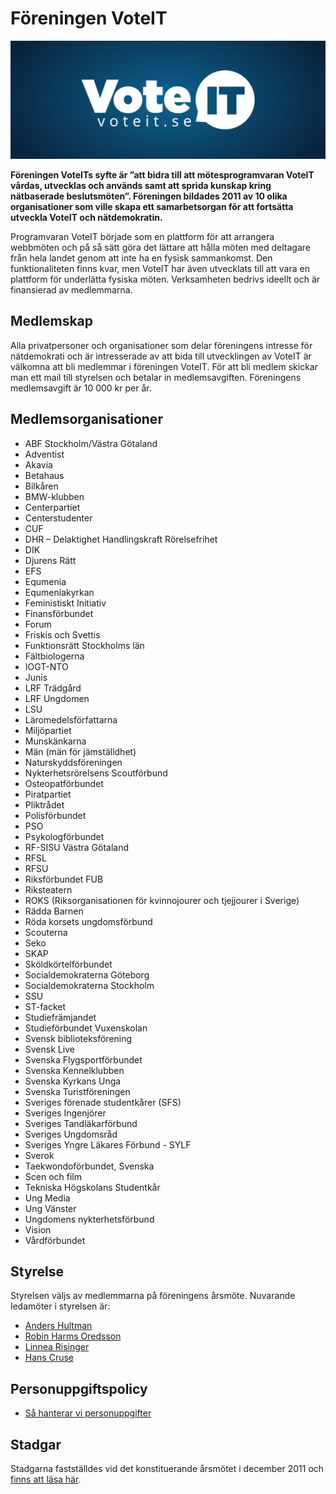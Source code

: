 # Föreningen VoteIT

![Logotyp VoteIT.se](../assets/voteit_se.svg)

**Föreningen VoteITs syfte är ”att bidra till att mötesprogramvaran VoteIT vårdas, utvecklas och används samt att sprida kunskap kring nätbaserade beslutsmöten”. Föreningen bildades 2011 av 10 olika organisationer som ville skapa ett samarbetsorgan för att fortsätta utveckla VoteIT och nätdemokratin.**

Programvaran VoteIT började som en plattform för att arrangera webbmöten och på så sätt göra det lättare att hålla möten med deltagare från hela landet genom att inte ha en fysisk sammankomst. Den funktionaliteten finns kvar, men VoteIT har även utvecklats till att vara en plattform för underlätta fysiska möten. Verksamheten bedrivs ideellt och är finansierad av medlemmarna.

## Medlemskap

Alla privatpersoner och organisationer som delar föreningens intresse för nätdemokrati och är intresserade av att bida till utvecklingen av VoteIT är välkomna att bli medlemmar i föreningen VoteIT. För att bli medlem skickar man ett mail till styrelsen och betalar in medlemsavgiften. Föreningens medlemsavgift är 10 000 kr per år.

## Medlemsorganisationer

- ABF Stockholm/Västra Götaland
- Adventist
- Akavia
- Betahaus
- Bilkåren
- BMW-klubben
- Centerpartiet
- Centerstudenter
- CUF
- DHR – Delaktighet Handlingskraft Rörelsefrihet
- DIK
- Djurens Rätt
- EFS
- Equmenia
- Equmeniakyrkan
- Feministiskt Initiativ
- Finansförbundet
- Forum
- Friskis och Svettis
- Funktionsrätt Stockholms län
- Fältbiologerna
- IOGT-NTO
- Junis
- LRF Trädgård
- LRF Ungdomen
- LSU
- Läromedelsförfattarna
- Miljöpartiet
- Munskänkarna
- Män (män för jämställdhet)
- Naturskyddsföreningen
- Nykterhetsrörelsens Scoutförbund
- Osteopatförbundet
- Piratpartiet
- Pliktrådet
- Polisförbundet
- PSO
- Psykologförbundet
- RF-SISU Västra Götaland
- RFSL
- RFSU
- Riksförbundet FUB
- Riksteatern
- ROKS (Riksorganisationen för kvinnojourer och tjejjourer i Sverige)
- Rädda Barnen
- Röda korsets ungdomsförbund
- Scouterna
- Seko
- SKAP
- Sköldkörtelförbundet
- Socialdemokraterna Göteborg
- Socialdemokraterna Stockholm
- SSU
- ST-facket
- Studiefrämjandet
- Studieförbundet Vuxenskolan
- Svensk biblioteksförening
- Svensk Live
- Svenska Flygsportförbundet
- Svenska Kennelklubben
- Svenska Kyrkans Unga
- Svenska Turistföreningen
- Sveriges förenade studentkårer (SFS)
- Sveriges Ingenjörer
- Sveriges Tandläkarförbund
- Sveriges Ungdomsråd
- Sveriges Yngre Läkares Förbund - SYLF
- Sverok
- Taekwondoförbundet, Svenska
- Scen och film
- Tekniska Högskolans Studentkår
- Ung Media
- Ung Vänster
- Ungdomens nykterhetsförbund
- Vision
- Vårdförbundet

## Styrelse
Styrelsen väljs av medlemmarna på föreningens årsmöte. Nuvarande ledamöter i styrelsen är:

- [Anders Hultman](mailto:anders@betahaus.net)
- [Robin Harms Oredsson](mailto:robin@betahaus.net)
- [Linnea Risinger](mailto:linnea.risinger@gmail.com)
- [Hans Cruse](mailto:hans.cruse@gmail.com)

## Personuppgiftspolicy

- [Så hanterar vi personuppgifter](gdpr.html)

## Stadgar

Stadgarna fastställdes vid det konstituerande årsmötet i december 2011 och [finns att läsa här](stadgar.html).
